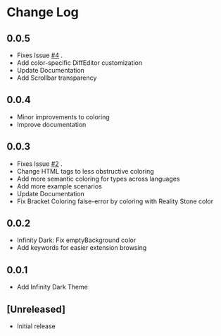 # Change Log

## 0.0.5

- Fixes Issue [#4](https://github.com/thanos-theme/visual-studio-code/issues/4) .
- Add color-specific DiffEditor customization
- Update Documentation
- Add Scrollbar transparency

## 0.0.4

- Minor improvements to coloring
- Improve documentation

## 0.0.3

- Fixes Issue [#2](https://github.com/thanos-theme/visual-studio-code/issues/2) .
- Change HTML tags to less obstructive coloring
- Add more semantic coloring for types across languages
- Add more example scenarios
- Update Documentation
- Fix Bracket Coloring false-error by coloring with Reality Stone color

## 0.0.2

- Infinity Dark: Fix emptyBackground color
- Add keywords for easier extension browsing

## 0.0.1

- Add Infinity Dark Theme

## [Unreleased]

- Initial release
